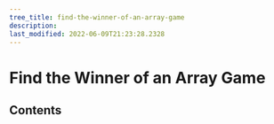 ```yaml
---
tree_title: find-the-winner-of-an-array-game
description: 
last_modified: 2022-06-09T21:23:28.2328
---
```


# Find the Winner of an Array Game

## Contents
